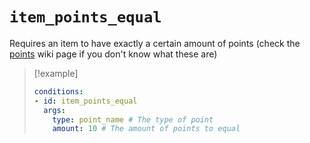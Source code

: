 # `item_points_equal`

Requires an item to have exactly a certain amount of points (check the [points](https://plugins.auxilor.io/effects/points) wiki page if you don't know what these are)

> [!example]
> ```yaml
> conditions:
> - id: item_points_equal
>   args:
>     type: point_name # The type of point
>     amount: 10 # The amount of points to equal
> ```
